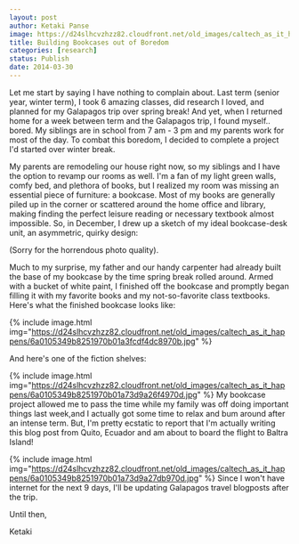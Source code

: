 ```yaml
---
layout: post
author: Ketaki Panse
image: https://d24slhcvzhzz82.cloudfront.net/old_images/caltech_as_it_happens/6a0105349b8251970b01a73d9a26a6970d.jpg
title: Building Bookcases out of Boredom 
categories: [research]
status: Publish
date: 2014-03-30
---
```



Let me start by saying I have nothing to complain about. Last term (senior year, winter term), I took 6 amazing classes, did research I loved, and planned for my Galapagos trip over spring break! And yet, when I returned home for a week between term and the Galapagos trip, I found myself.. bored. My siblings are in school from 7 am - 3 pm and my parents work for most of the day. To combat this boredom, I decided to complete a project I'd started over winter break.

My parents are remodeling our house right now, so my siblings and I have the option to revamp our rooms as well. I'm a fan of my light green walls, comfy bed, and plethora of books, but I realized my room was missing an essential piece of furniture: a bookcase. Most of my books are generally piled up in the corner or scattered around the home office and library, making finding the perfect leisure reading or necessary textbook almost impossible. So, in December, I drew up a sketch of my ideal bookcase-desk unit, an asymmetric, quirky design:

(Sorry for the horrendous photo quality).

Much to my surprise, my father and our handy carpenter had already built the base of my bookcase by the time spring break rolled around. Armed with a bucket of white paint, I finished off the bookcase and promptly began filling it with my favorite books and my not-so-favorite class textbooks. Here's what the finished bookcase looks like:

{% include image.html img="https://d24slhcvzhzz82.cloudfront.net/old_images/caltech_as_it_happens/6a0105349b8251970b01a3fcdf4dc8970b.jpg" %}

And here's one of the fiction shelves:

{% include image.html img="https://d24slhcvzhzz82.cloudfront.net/old_images/caltech_as_it_happens/6a0105349b8251970b01a73d9a26f4970d.jpg" %}
My bookcase project allowed me to pass the time while my family was off doing important things last week,and I actually got some time to relax and bum around after an intense term. But, I'm pretty ecstatic to report that I'm actually writing this blog post from Quito, Ecuador and am about to board the flight to Baltra Island!

{% include image.html img="https://d24slhcvzhzz82.cloudfront.net/old_images/caltech_as_it_happens/6a0105349b8251970b01a73d9a27db970d.jpg" %}
Since I won't have internet for the next 9 days, I'll be updating Galapagos travel blogposts after the trip.

Until then,

Ketaki

